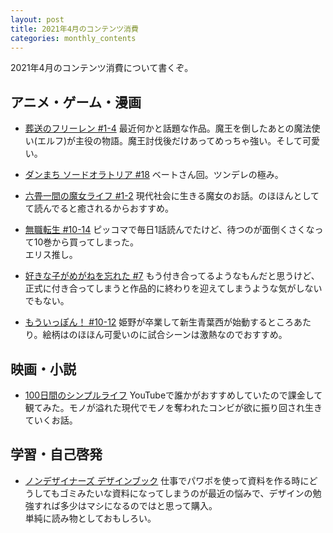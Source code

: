 ```yaml
---
layout: post
title: 2021年4月のコンテンツ消費
categories: monthly_contents
---
```


2021年4月のコンテンツ消費について書くぞ。

## アニメ・ゲーム・漫画
- [葬送のフリーレン #1-4](https://amzn.to/3st865p)
最近何かと話題な作品。魔王を倒したあとの魔法使い(エルフ)が主役の物語。魔王討伐後だけあってめっちゃ強い。そして可愛い。

- [ダンまち ソードオラトリア #18](https://amzn.to/3v0bvud)
ベートさん回。ツンデレの極み。

- [六畳一間の魔女ライフ #1-2](https://amzn.to/2RnvvbG)
現代社会に生きる魔女のお話。のほほんとしてて読んでると癒されるからおすすめ。

- [無職転生 #10-14](https://amzn.to/3eSTiIL)
ピッコマで毎日1話読んでたけど、待つのが面倒くさくなって10巻から買ってしまった。  
エリス推し。

- [好きな子がめがねを忘れた #7](https://amzn.to/2RohB9d)
もう付き合ってるようなもんだと思うけど、正式に付き合ってしまうと作品的に終わりを迎えてしまうような気がしないでもない。

- [もういっぽん！ #10-12](https://amzn.to/3h2ISc0)
姫野が卒業して新生青葉西が始動するところあたり。絵柄はのほほん可愛いのに試合シーンは激熱なのでおすすめ。

## 映画・小説

- [100日間のシンプルライフ](https://www.video.unext.jp/title/SID0052953)
YouTubeで誰かがおすすめしていたので課金して観てみた。モノが溢れた現代でモノを奪われたコンビが欲に振り回され生きていくお話。  

## 学習・自己啓発
- [ノンデザイナーズ デザインブック](https://amzn.to/3n0cAj4)
仕事でパワポを使って資料を作る時にどうしてもゴミみたいな資料になってしまうのが最近の悩みで、デザインの勉強すれば多少はマシになるのではと思って購入。  
単純に読み物としておもしろい。

